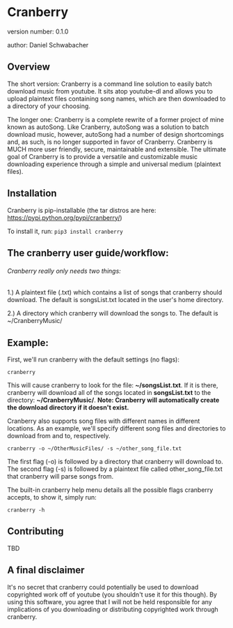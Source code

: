 Cranberry
===============================

version number: 0.1.0

author: Daniel Schwabacher

Overview
--------
The short version: Cranberry is a command line solution to easily batch download music from youtube. It sits atop youtube-dl and allows you to upload plaintext files containing song names, which are then downloaded to a directory of your choosing.

The longer one: Cranberry is a complete rewrite of a former project of mine known as autoSong. Like Cranberry, autoSong was a solution to batch download music, however, autoSong had a number of design shortcomings and, as such, is no longer supported in favor of Cranberry. Cranberry is MUCH more user friendly, secure, maintainable and extensible. The ultimate goal of Cranberry is to provide a versatile and customizable music downloading experience through a simple and universal medium (plaintext files).

Installation
--------------------

Cranberry is pip-installable
(the tar distros are here: https://pypi.python.org/pypi/cranberry/)

To install it, run:
```pip3 install cranberry```


The cranberry user guide/workflow:
-------------

###### Cranberry really only needs two things:

1.) A plaintext file (.txt) which contains a list of songs that cranberry should download. The default is songsList.txt located in the user's home directory.

2.) A directory which cranberry will download the songs to. The default is ~/CranberryMusic/

Example:
-------
First, we'll run cranberry with the default settings (no flags):

```cranberry```

This will cause cranberry to look for the file: **~/songsList.txt**. If it is there, cranberry will download all of the songs located in **songsList.txt** to the directory: **~/CranberryMusic/**. **Note: Cranberry will automatically create the download directory if it doesn't exist.**


Cranberry also supports song files with different names in different locations. As an example, we'll specify different song files and directories to download from and to, respectively.

```cranberry -o ~/OtherMusicFiles/ -s ~/other_song_file.txt```

The first flag (-o) is followed by a directory that cranberry will download to. The second flag (-s) is followed by a plaintext file called other_song_file.txt that cranberry will parse songs from.

The built-in cranberry help menu details all the possible flags cranberry accepts, to show it, simply run:

```cranberry -h```

Contributing
---------
TBD

A final disclaimer
-----------
It's no secret that cranberry could potentially be used to download copyrighted work off of youtube (you shouldn't use it for this though). By using this software, you agree that I will not be held responsible for any implications of you downloading or distributing copyrighted work through cranberry.

